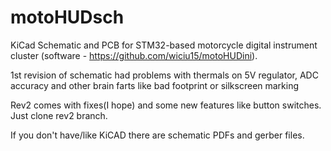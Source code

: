 # motoHUDsch
KiCad Schematic and PCB for STM32-based motorcycle digital instrument cluster (software - https://github.com/wiciu15/motoHUDini).

1st revision of schematic had problems with thermals on 5V regulator, ADC accuracy and other brain farts like bad footprint or silkscreen marking

Rev2 comes with fixes(I hope) and some new features like button switches. Just clone rev2 branch.

If you don't have/like KiCAD there are schematic PDFs and gerber files.
